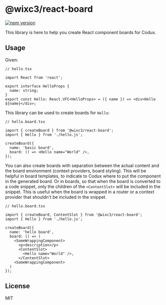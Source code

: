 # @wixc3/react-board

[![npm version](https://img.shields.io/npm/v/@wixc3/react-board.svg)](https://www.npmjs.com/package/@wixc3/react-board)

This library is here to help you create React component boards for Codux.

## Usage

Given:

```tsx
// hello.tsx

import React from 'react';

export interface HelloProps {
  name: string;
}
export const Hello: React.VFC<HelloProps> = ({ name }) => <div>Hello ${name}</div>;
```

This library can be used to create boards for `Hello`:

```tsx
// hello.board.tsx

import { createBoard } from '@wixc3/react-board';
import { Hello } from './hello.js';

createBoard({
  name: 'basic board',
  board: () => <Hello name="World" />,
});
```

You can also create boards with separation between the actual content and the board environment (context providers, board styling).
This will be helpful in board templates, to indicate to Codux where to put the component in the generated board.
Or in boards, so that when the board is converted to a code snippet, only the children of the `<ContentSlot>` will be included in the snippet.
This is useful when the board is wrapped in a router or a context provider that shouldn't be included in the snippet.

```tsx
// hello.board.tsx

import { createBoard, ContentSlot } from '@wixc3/react-board';
import { Hello } from './hello.js';

createBoard({
  name: 'hello board',
  board: () => (
    <SomeWrappingComponent>
      <p>description</p>
      <ContentSlot>
        <Hello name="World" />,
      </ContentSlot>
    <SomeWrappingComponent>
  )
});
```

## License

MIT

